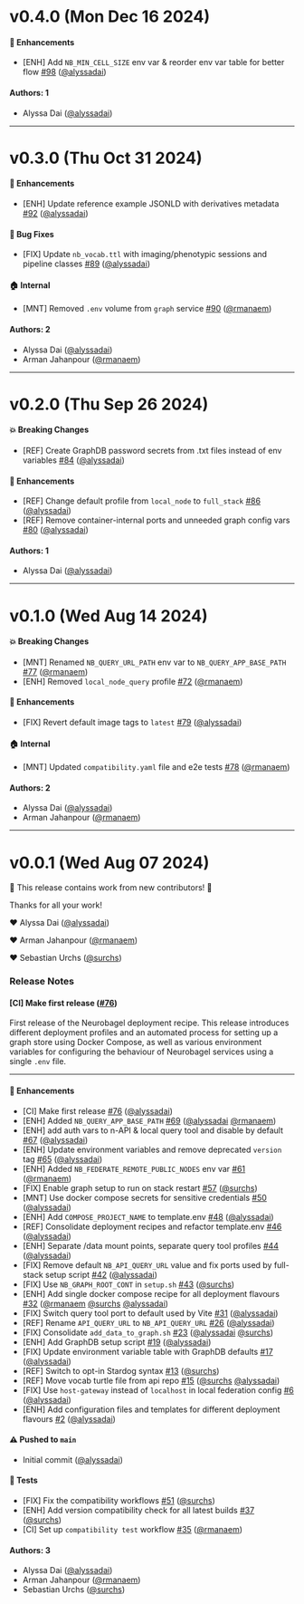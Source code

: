 # v0.4.0 (Mon Dec 16 2024)

#### 🚀 Enhancements

- [ENH] Add `NB_MIN_CELL_SIZE` env var & reorder env var table for better flow [#98](https://github.com/neurobagel/recipes/pull/98) ([@alyssadai](https://github.com/alyssadai))

#### Authors: 1

- Alyssa Dai ([@alyssadai](https://github.com/alyssadai))

---

# v0.3.0 (Thu Oct 31 2024)

#### 🚀 Enhancements

- [ENH] Update reference example JSONLD with derivatives metadata [#92](https://github.com/neurobagel/recipes/pull/92) ([@alyssadai](https://github.com/alyssadai))

#### 🐛 Bug Fixes

- [FIX] Update `nb_vocab.ttl` with imaging/phenotypic sessions and pipeline classes [#89](https://github.com/neurobagel/recipes/pull/89) ([@alyssadai](https://github.com/alyssadai))

#### 🏠 Internal

- [MNT] Removed `.env` volume from `graph` service [#90](https://github.com/neurobagel/recipes/pull/90) ([@rmanaem](https://github.com/rmanaem))

#### Authors: 2

- Alyssa Dai ([@alyssadai](https://github.com/alyssadai))
- Arman Jahanpour ([@rmanaem](https://github.com/rmanaem))

---

# v0.2.0 (Thu Sep 26 2024)

#### 💥 Breaking Changes

- [REF] Create GraphDB password secrets from .txt files instead of env variables [#84](https://github.com/neurobagel/recipes/pull/84) ([@alyssadai](https://github.com/alyssadai))

#### 🚀 Enhancements

- [REF] Change default profile from `local_node` to `full_stack` [#86](https://github.com/neurobagel/recipes/pull/86) ([@alyssadai](https://github.com/alyssadai))
- [REF] Remove container-internal ports and unneeded graph config vars [#80](https://github.com/neurobagel/recipes/pull/80) ([@alyssadai](https://github.com/alyssadai))

#### Authors: 1

- Alyssa Dai ([@alyssadai](https://github.com/alyssadai))

---

# v0.1.0 (Wed Aug 14 2024)

#### 💥 Breaking Changes

- [MNT] Renamed `NB_QUERY_URL_PATH` env var to `NB_QUERY_APP_BASE_PATH` [#77](https://github.com/neurobagel/recipes/pull/77) ([@rmanaem](https://github.com/rmanaem))
- [ENH] Removed `local_node_query` profile [#72](https://github.com/neurobagel/recipes/pull/72) ([@rmanaem](https://github.com/rmanaem))

#### 🚀 Enhancements

- [FIX] Revert default image tags to `latest` [#79](https://github.com/neurobagel/recipes/pull/79) ([@alyssadai](https://github.com/alyssadai))

#### 🏠 Internal

- [MNT] Updated `compatibility.yaml` file and e2e tests [#78](https://github.com/neurobagel/recipes/pull/78) ([@rmanaem](https://github.com/rmanaem))

#### Authors: 2

- Alyssa Dai ([@alyssadai](https://github.com/alyssadai))
- Arman Jahanpour ([@rmanaem](https://github.com/rmanaem))

---

# v0.0.1 (Wed Aug 07 2024)

:tada: This release contains work from new contributors! :tada:

Thanks for all your work!

:heart: Alyssa Dai ([@alyssadai](https://github.com/alyssadai))

:heart: Arman Jahanpour ([@rmanaem](https://github.com/rmanaem))

:heart: Sebastian Urchs ([@surchs](https://github.com/surchs))

### Release Notes

#### [CI] Make first release ([#76](https://github.com/neurobagel/recipes/pull/76))

First release of the Neurobagel deployment recipe. This release introduces different deployment profiles and an automated process for setting up a graph store using Docker Compose, as well as various environment variables for configuring the behaviour of Neurobagel services using a single `.env` file.

<!-- To be checked off by reviewers -->

---

#### 🚀 Enhancements

- [CI] Make first release [#76](https://github.com/neurobagel/recipes/pull/76) ([@alyssadai](https://github.com/alyssadai))
- [ENH] Added `NB_QUERY_APP_BASE_PATH` [#69](https://github.com/neurobagel/recipes/pull/69) ([@alyssadai](https://github.com/alyssadai) [@rmanaem](https://github.com/rmanaem))
- [ENH] add auth vars to n-API & local query tool and disable by default [#67](https://github.com/neurobagel/recipes/pull/67) ([@alyssadai](https://github.com/alyssadai))
- [ENH] Update environment variables and remove deprecated `version` tag [#65](https://github.com/neurobagel/recipes/pull/65) ([@alyssadai](https://github.com/alyssadai))
- [ENH] Added `NB_FEDERATE_REMOTE_PUBLIC_NODES` env var [#61](https://github.com/neurobagel/recipes/pull/61) ([@rmanaem](https://github.com/rmanaem))
- [FIX] Enable graph setup to run on stack restart [#57](https://github.com/neurobagel/recipes/pull/57) ([@surchs](https://github.com/surchs))
- [MNT] Use docker compose secrets for sensitive credentials [#50](https://github.com/neurobagel/recipes/pull/50) ([@alyssadai](https://github.com/alyssadai))
- [ENH] Add `COMPOSE_PROJECT_NAME` to template.env [#48](https://github.com/neurobagel/recipes/pull/48) ([@alyssadai](https://github.com/alyssadai))
- [REF] Consolidate deployment recipes and refactor template.env [#46](https://github.com/neurobagel/recipes/pull/46) ([@alyssadai](https://github.com/alyssadai))
- [ENH] Separate /data mount points, separate query tool profiles [#44](https://github.com/neurobagel/recipes/pull/44) ([@alyssadai](https://github.com/alyssadai))
- [FIX] Remove default `NB_API_QUERY_URL` value and fix ports used by full-stack setup script [#42](https://github.com/neurobagel/recipes/pull/42) ([@alyssadai](https://github.com/alyssadai))
- [FIX] Use `NB_GRAPH_ROOT_CONT` in `setup.sh` [#43](https://github.com/neurobagel/recipes/pull/43) ([@surchs](https://github.com/surchs))
- [ENH] Add single docker compose recipe for all deployment flavours [#32](https://github.com/neurobagel/recipes/pull/32) ([@rmanaem](https://github.com/rmanaem) [@surchs](https://github.com/surchs) [@alyssadai](https://github.com/alyssadai))
- [FIX] Switch query tool port to default used by Vite [#31](https://github.com/neurobagel/recipes/pull/31) ([@alyssadai](https://github.com/alyssadai))
- [REF] Rename `API_QUERY_URL` to `NB_API_QUERY_URL` [#26](https://github.com/neurobagel/recipes/pull/26) ([@alyssadai](https://github.com/alyssadai))
- [FIX] Consolidate `add_data_to_graph.sh` [#23](https://github.com/neurobagel/recipes/pull/23) ([@alyssadai](https://github.com/alyssadai) [@surchs](https://github.com/surchs))
- [ENH] Add GraphDB setup script [#19](https://github.com/neurobagel/recipes/pull/19) ([@alyssadai](https://github.com/alyssadai))
- [FIX] Update environment variable table with GraphDB defaults [#17](https://github.com/neurobagel/recipes/pull/17) ([@alyssadai](https://github.com/alyssadai))
- [REF] Switch to opt-in Stardog syntax [#13](https://github.com/neurobagel/recipes/pull/13) ([@surchs](https://github.com/surchs))
- [REF] Move vocab turtle file from api repo [#15](https://github.com/neurobagel/recipes/pull/15) ([@surchs](https://github.com/surchs) [@alyssadai](https://github.com/alyssadai))
- [FIX] Use `host-gateway` instead of `localhost` in local federation config [#6](https://github.com/neurobagel/recipes/pull/6) ([@alyssadai](https://github.com/alyssadai))
- [ENH] Add configuration files and templates for different deployment flavours [#2](https://github.com/neurobagel/recipes/pull/2) ([@alyssadai](https://github.com/alyssadai))

#### ⚠️ Pushed to `main`

- Initial commit ([@alyssadai](https://github.com/alyssadai))

####  🧪 Tests

- [FIX] Fix the compatibility workflows [#51](https://github.com/neurobagel/recipes/pull/51) ([@surchs](https://github.com/surchs))
- [ENH] Add version compatibility check for all latest builds [#37](https://github.com/neurobagel/recipes/pull/37) ([@surchs](https://github.com/surchs))
- [CI] Set up `compatibility test` workflow [#35](https://github.com/neurobagel/recipes/pull/35) ([@rmanaem](https://github.com/rmanaem))

#### Authors: 3

- Alyssa Dai ([@alyssadai](https://github.com/alyssadai))
- Arman Jahanpour ([@rmanaem](https://github.com/rmanaem))
- Sebastian Urchs ([@surchs](https://github.com/surchs))

